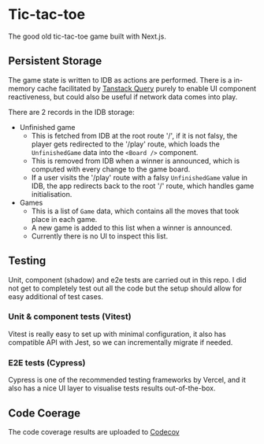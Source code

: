 # Tic-tac-toe

The good old tic-tac-toe game built with Next.js.

## Persistent Storage

The game state is written to IDB as actions are performed. There is a in-memory cache facilitated by [Tanstack Query](https://tanstack.com/query/v3/) purely to enable UI component reactiveness, but could also be useful if network data comes into play.

There are 2 records in the IDB storage:
* Unfinished game
  - This is fetched from IDB at the root route '/', if it is not falsy, the player gets redirected to the '/play' route, which loads the `UnfinishedGame` data into the `<Board />` component.
  - This is removed from IDB when a winner is announced, which is computed with every change to the game board.
  - If a user visits the '/play' route with a falsy `UnfinishedGame` value in IDB, the app redirects back to the root '/' route, which handles game initialisation.
* Games
  - This is a list of `Game` data, which contains all the moves that took place in each game.
  - A new game is added to this list when a winner is announced.
  - Currently there is no UI to inspect this list.

## Testing

Unit, component (shadow) and e2e tests are carried out in this repo. I did not get to completely test out all the code but the setup should allow for easy additional of test cases.

### Unit & component tests (Vitest)

Vitest is really easy to set up with minimal configuration, it also has compatible API with Jest, so we can incrementally migrate if needed.

### E2E tests (Cypress)

Cypress is one of the recommended testing frameworks by Vercel, and it also has a nice UI layer to visualise tests results out-of-the-box.

## Code Coerage



The code coverage results are uploaded to [Codecov](https://app.codecov.io/gh/imding/tic-tac-toe)
